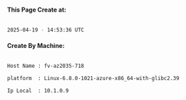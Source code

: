 
   
#### This Page Create at:

```bash

2025-04-19 - 14:53:36 UTC

```

#### Create By Machine:

```bash

Host Name : fv-az2035-718

platform  : Linux-6.8.0-1021-azure-x86_64-with-glibc2.39

Ip Local  : 10.1.0.9

```

